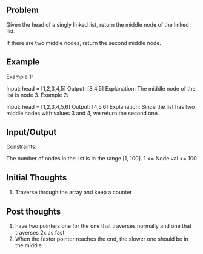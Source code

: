 ## Problem

Given the head of a singly linked list, return the middle node of the linked list.

If there are two middle nodes, return the second middle node.

## Example

Example 1:


Input: head = [1,2,3,4,5]
Output: [3,4,5]
Explanation: The middle node of the list is node 3.
Example 2:


Input: head = [1,2,3,4,5,6]
Output: [4,5,6]
Explanation: Since the list has two middle nodes with values 3 and 4, we return the second one.

## Input/Output

Constraints:

The number of nodes in the list is in the range [1, 100].
1 <= Node.val <= 100


## Initial Thoughts

1. Traverse through the array and keep a counter

## Post thoughts

1.  have two pointers one for the one that traverses normally and one that traverses 2x as fast
2.  When the faster pointer reaches the end, the slower one should be in the middle.
